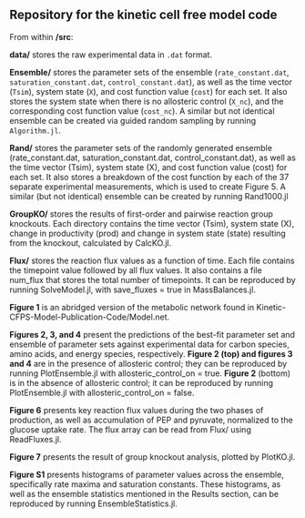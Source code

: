 ## Repository for the kinetic cell free model code

From within **/src**:

**data/** stores the raw experimental data in `.dat` format.

**Ensemble/** stores the parameter sets of the ensemble (`rate_constant.dat`, `saturation_constant.dat`, `control_constant.dat`), as well as the time vector (`Tsim`), system state (`X`), and cost function value (`cost`) for each set. It also stores the system state when there is no allosteric control (`X_nc`), and the corresponding cost function value (`cost_nc`). A similar but not identical ensemble can be created via guided random sampling by running `Algorithm.jl`.

**Rand/** stores the parameter sets of the randomly generated ensemble (rate\_constant.dat, saturation\_constant.dat, control\_constant.dat), as well as the time vector (Tsim), system state (X), and cost function value (cost) for each set. It also stores a breakdown of the cost function by each of the 37 separate experimental measurements, which is used to create Figure 5. A similar (but not identical) ensemble can be created by running Rand1000.jl

**GroupKO/** stores the results of first-order and pairwise reaction group knockouts. Each directory contains the time vector (Tsim), system state (X), change in productivity (prod) and change in system state (state) resulting from the knockout, calculated by CalcKO.jl.

**Flux/** stores the reaction flux values as a function of time. Each file contains the timepoint value followed by all flux values. It also contains a file num\_flux that stores the total number of timepoints. It can be reproduced by running SolveModel.jl, with save\_fluxes = true in MassBalances.jl.

**Figure 1** is an abridged version of the metabolic network found in Kinetic-CFPS-Model-Publication-Code/Model.net.

**Figures 2, 3, and 4** present the predictions of the best-fit parameter set and ensemble of parameter sets against experimental data for carbon species, amino acids, and energy species, respectively. **Figure 2 (top) and figures 3 and 4** are in the presence of allosteric control; they can be reproduced by running PlotEnsemble.jl with allosteric\_control\_on = true. **Figure 2** (bottom) is in the absence of allosteric control; it can be reproduced by running PlotEnsemble.jl with allosteric\_control\_on = false.

**Figure 6** presents key reaction flux values during the two phases of production, as well as accumulation of PEP and pyruvate, normalized to the glucose uptake rate. The flux array can be read from Flux/ using ReadFluxes.jl.

**Figure 7** presents the result of group knockout analysis, plotted by PlotKO.jl.

**Figure S1** presents histograms of parameter values across the ensemble, specifically rate maxima and saturation constants. These histograms, as well as the ensemble statistics mentioned in the Results section, can be reproduced by running EnsembleStatistics.jl.
